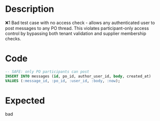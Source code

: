 # Description
❌1 Bad test case with no access check - allows any authenticated user to post messages to any PO thread. This violates participant-only access control by bypassing both tenant validation and supplier membership checks.

# Code
```sql
-- SAFE: only PO participants can post
INSERT INTO messages (id, po_id, author_user_id, body, created_at) 
VALUES (:message_id, :po_id, :user_id, :body, :now);
```

# Expected
bad
